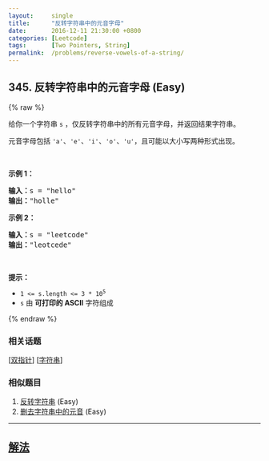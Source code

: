 ```yaml
---
layout:     single
title:      "反转字符串中的元音字母"
date:       2016-12-11 21:30:00 +0800
categories: [Leetcode]
tags:       [Two Pointers, String]
permalink:  /problems/reverse-vowels-of-a-string/
---
```


## 345. 反转字符串中的元音字母 (Easy)

{% raw %}

<p>给你一个字符串 <code>s</code> ，仅反转字符串中的所有元音字母，并返回结果字符串。</p>

<p>元音字母包括 <code>'a'</code>、<code>'e'</code>、<code>'i'</code>、<code>'o'</code>、<code>'u'</code>，且可能以大小写两种形式出现。</p>

<p>&nbsp;</p>

<p><strong>示例 1：</strong></p>

<pre>
<strong>输入：</strong>s = "hello"
<strong>输出：</strong>"holle"
</pre>

<p><strong>示例 2：</strong></p>

<pre>
<strong>输入：</strong>s = "leetcode"
<strong>输出：</strong>"leotcede"</pre>

<p>&nbsp;</p>

<p><strong>提示：</strong></p>

<ul>
	<li><code>1 &lt;= s.length &lt;= 3 * 10<sup>5</sup></code></li>
	<li><code>s</code> 由 <strong>可打印的 ASCII</strong> 字符组成</li>
</ul>

{% endraw %}

### 相关话题
  [[双指针](https://github.com/awesee/leetcode/tree/main/tag/two-pointers/README.md)]
  [[字符串](https://github.com/awesee/leetcode/tree/main/tag/string/README.md)]

### 相似题目
  1. [反转字符串](/problems/reverse-string) (Easy)
  1. [删去字符串中的元音](/problems/remove-vowels-from-a-string) (Easy)

---

## [解法](https://github.com/awesee/leetcode/tree/main/problems/reverse-vowels-of-a-string)
